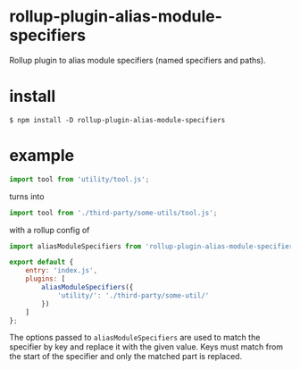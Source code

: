rollup-plugin-alias-module-specifiers
===

Rollup plugin to alias module specifiers (named specifiers and paths).

# install
```
$ npm install -D rollup-plugin-alias-module-specifiers
```

# example

```js
import tool from 'utility/tool.js';
```

turns into

```js
import tool from './third-party/some-utils/tool.js';
```

with a rollup config of

```js
import aliasModuleSpecifiers from 'rollup-plugin-alias-module-specifiers';

export default {
    entry: 'index.js',
    plugins: [
        aliasModuleSpecifiers({
            'utility/': './third-party/some-util/'
        })
    ]
};
```

The options passed to `aliasModuleSpecifiers` are used to match the specifier by key and replace it with the given value. Keys must match from the start of the specifier and only the matched part is replaced.
